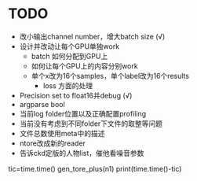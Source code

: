 # TODO

- 改小输出channel number，增大batch size (√)
- 设计并改动让每个GPU单独work
    - batch 如何分配到GPU上
    - 如何让每个GPU上的内容分别work
    - 单个x改为16个samples，单个label改为16个results
        - loss 方面的处理
- Precision set to float16并debug (√)
- argparse bool
- 当前log folder位置以及正确配置profiling
- 当前没有考虑到不同folder下文件的取整等问题
- 文件总数使用meta中的描述
- ntore改成新的reader
- 告诉ckd定版的人物list，催他看噪音参数

tic=time.time()
gen_tore_plus(n1)
print(time.time()-tic)
